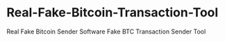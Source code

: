 # Real-Fake-Bitcoin-Transaction-Tool
Real Fake Bitcoin Sender Software Fake BTC Transaction Sender Tool
